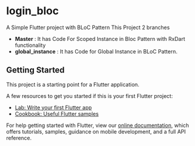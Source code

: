 # login_bloc

A Simple Flutter project with BLoC Pattern 
This Project 2 branches
- **Master** : It has Code For Scoped Instance in Bloc Pattern with RxDart functionality
- **global_instance** : It has Code for Global Instance in BLoC Pattern.

## Getting Started

This project is a starting point for a Flutter application.

A few resources to get you started if this is your first Flutter project:

- [Lab: Write your first Flutter app](https://flutter.io/docs/get-started/codelab)
- [Cookbook: Useful Flutter samples](https://flutter.io/docs/cookbook)

For help getting started with Flutter, view our 
[online documentation](https://flutter.io/docs), which offers tutorials, 
samples, guidance on mobile development, and a full API reference.
